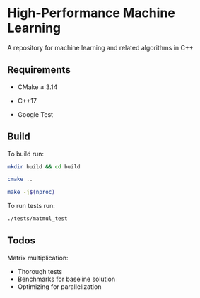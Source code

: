 # High-Performance Machine Learning

A repository for machine learning and related algorithms in C++

## Requirements

- CMake ≥ 3.14

- C++17

- Google Test

## Build

To build run:

```Bash
mkdir build && cd build

cmake ..

make -j$(nproc)
```

To run tests run:

```Bash
./tests/matmul_test
```

## Todos

Matrix multiplication:

- Thorough tests
- Benchmarks for baseline solution
- Optimizing for parallelization
